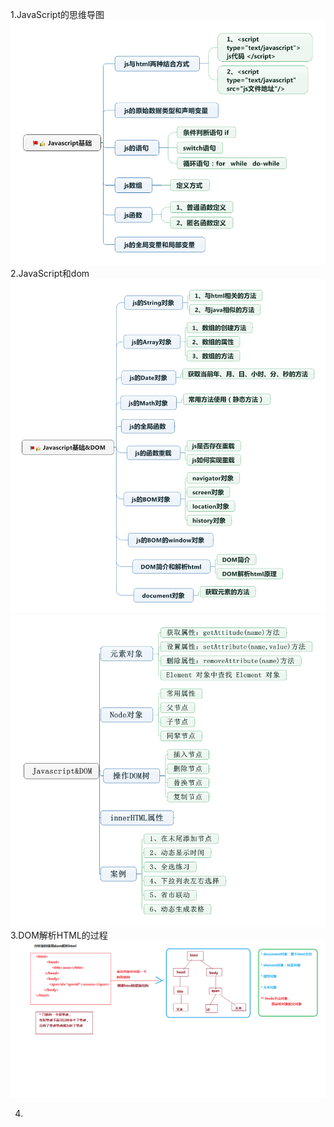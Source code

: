 1.JavaScript的思维导图
![](_v_images/_1531799889_6114.png)
2.JavaScript和dom
![](_v_images/_1531799899_14008.png)
![](_v_images/_1531799962_1500.png)
3.DOM解析HTML的过程
![](_v_images/_1531799936_6333.png)

4.